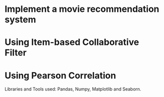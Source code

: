 # Implement a movie recommendation system
# Using Item-based Collaborative Filter 
# Using Pearson Correlation
Libraries and Tools used: Pandas, Numpy, Matplotlib and Seaborn.
